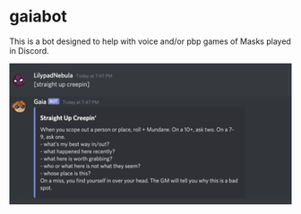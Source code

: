 # gaiabot

This is a bot designed to help with voice and/or pbp games of Masks played in Discord.

![Example of use](example.png)